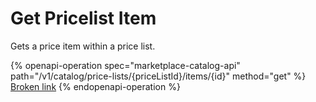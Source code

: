 # Get Pricelist Item

Gets a price item within a price list.

{% openapi-operation spec="marketplace-catalog-api" path="/v1/catalog/price-lists/{priceListId}/items/{id}" method="get" %}
[Broken link](broken-reference)
{% endopenapi-operation %}
